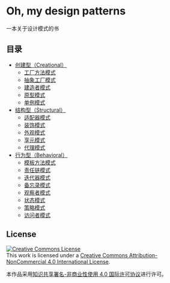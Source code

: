# Oh, my design patterns 

一本关于设计模式的书

## 目录
 
* [创建型（Creational）](创建型（Creational）)
  - [工厂方法模式](创建型（Creational）/1.工厂方法模式.md)
  - [抽象工厂模式](创建型（Creational）/2.抽象工厂模式.md)
  - [建造者模式](创建型（Creational）/3.建造者模式.md)
  - [原型模式](创建型（Creational）/4.原型模式.md)
  - [单例模式](创建型（Creational）/5.单例模式.md)
* [结构型（Structural）](结构型（Structural）)
  - [适配器模式](结构型（Structural）/1.适配器模式.md)
  - [装饰模式](结构型（Structural）/2.装饰模式.md)
  - [外观模式](结构型（Structural）/3.外观模式.md)
  - [享元模式](结构型（Structural）/4.享元模式.md)
  - [代理模式](结构型（Structural）/5.代理模式.md)
* [行为型（Behavioral）](行为型（Behavioral）)
  - [模板方法模式](行为型（Behavioral）/1.模板方法模式.md)
  - [责任链模式](行为型（Behavioral）/2.责任链模式.md)
  - [迭代器模式](行为型（Behavioral）/3.迭代器模式.md)
  - [备忘录模式](行为型（Behavioral）/4.备忘录模式.md)
  - [观察者模式](行为型（Behavioral）/5.观察者模式.md)
  - [状态模式](行为型（Behavioral）/6.状态模式.md)
  - [策略模式](行为型（Behavioral）/7.策略模式.md)
  - [访问者模式](行为型（Behavioral）/8.访问者模式.md)

## License

<a rel="license" href="http://creativecommons.org/licenses/by-nc/4.0/"><img alt="Creative Commons License" style="border-width:0" src="https://i.creativecommons.org/l/by-nc/4.0/88x31.png" /></a><br />This work is licensed under a <a rel="license" href="http://creativecommons.org/licenses/by-nc/4.0/">Creative Commons Attribution-NonCommercial 4.0 International License</a>.

本作品采用<a rel="license" href="http://creativecommons.org/licenses/by-nc/4.0/">知识共享署名-非商业性使用 4.0 国际许可协议</a>进行许可。
 